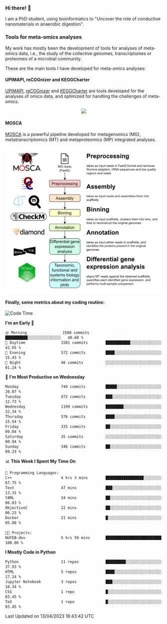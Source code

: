 ### Hi there! 👋

I am a PhD student, using bioinformatics to "Uncover the role of conductive nanomaterials in anaerobic digestion".

### Tools for meta-omics analyses

My work has mostly been the development of tools for analyses of meta-omics data, i.e., the study of the collective genomes, transcriptomes or proteomes of a microbial community.

These are the main tools I have developed for meta-omics analyses:

#### UPIMAPI, reCOGnizer and KEGGCharter

[UPIMAPI](https://github.com/iquasere/UPIMAPI), [reCOGnizer](https://github.com/iquasere/reCOGnizer) and [KEGGCharter](https://github.com/iquasere/KEGGCharter) are tools developed for the analyses of omics data, and optimized for handling the challenges of meta-omics.

<p align="center">
    <img src="assets/annotation_paper.png">
</p>

#### MOSCA

[MOSCA](https://github.com/iquasere/MOSCA) is a powerful pipeline developed for metagenomics (MG), metatranscriptomics (MT) and metaproteomics (MP) integrated analyses.

<p align="center">
    <img src="assets/mosca_workflow.png" align="center" width="700">
</p>


#### Finally, some metrics about my coding routine:

<!--START_SECTION:waka-->
![Code Time](http://img.shields.io/badge/Code%20Time-550%20hrs%2018%20mins-blue)

**I'm an Early 🐤** 

```text
🌞 Morning                1508 commits        ██████████░░░░░░░░░░░░░░░   40.68 % 
🌆 Daytime                1581 commits        ███████████░░░░░░░░░░░░░░   42.65 % 
🌃 Evening                572 commits         ████░░░░░░░░░░░░░░░░░░░░░   15.43 % 
🌙 Night                  46 commits          ░░░░░░░░░░░░░░░░░░░░░░░░░   01.24 % 
```
📅 **I'm Most Productive on Wednesday** 

```text
Monday                   744 commits         █████░░░░░░░░░░░░░░░░░░░░   20.07 % 
Tuesday                  472 commits         ███░░░░░░░░░░░░░░░░░░░░░░   12.73 % 
Wednesday                1199 commits        ████████░░░░░░░░░░░░░░░░░   32.34 % 
Thursday                 576 commits         ████░░░░░░░░░░░░░░░░░░░░░   15.54 % 
Friday                   335 commits         ██░░░░░░░░░░░░░░░░░░░░░░░   09.04 % 
Saturday                 35 commits          ░░░░░░░░░░░░░░░░░░░░░░░░░   00.94 % 
Sunday                   346 commits         ██░░░░░░░░░░░░░░░░░░░░░░░   09.33 % 
```


📊 **This Week I Spent My Time On** 

```text
💬 Programming Languages: 
C++                      4 hrs 3 mins        █████████████████░░░░░░░░   67.75 % 
Text                     47 mins             ███░░░░░░░░░░░░░░░░░░░░░░   13.31 % 
YAML                     24 mins             ██░░░░░░░░░░░░░░░░░░░░░░░   06.83 % 
ObjectiveC               22 mins             ██░░░░░░░░░░░░░░░░░░░░░░░   06.23 % 
Docker                   21 mins             █░░░░░░░░░░░░░░░░░░░░░░░░   05.88 % 

🐱‍💻 Projects: 
NUFEB-dev                5 hrs 59 mins       █████████████████████████   100.00 % 
```

**I Mostly Code in Python** 

```text
Python                   11 repos            █████████░░░░░░░░░░░░░░░░   37.93 % 
HTML                     5 repos             ████░░░░░░░░░░░░░░░░░░░░░   17.24 % 
Jupyter Notebook         3 repos             ███░░░░░░░░░░░░░░░░░░░░░░   10.34 % 
CSS                      1 repo              █░░░░░░░░░░░░░░░░░░░░░░░░   03.45 % 
TeX                      1 repo              █░░░░░░░░░░░░░░░░░░░░░░░░   03.45 % 
```




 Last Updated on 13/04/2023 18:43:42 UTC
<!--END_SECTION:waka-->
